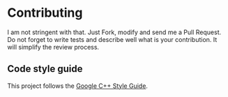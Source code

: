 # Contributing

I am not stringent with that. Just Fork, modify and send me a Pull Request. Do
not forget to write tests and describe well what is your contribution. It will
simplify the review process.

## Code style guide

This project follows the [Google C++ Style
Guide](https://google.github.io/styleguide/cppguide.html).
